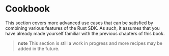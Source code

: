 # Cookbook

This section covers more advanced use cases that can be satisfied by combining various features of the Rust SDK. As such, it assumes that you have already made yourself familiar with the previous chapters of this book.

> **note** This section is still a work in progress and more recipes may be added in the future.
